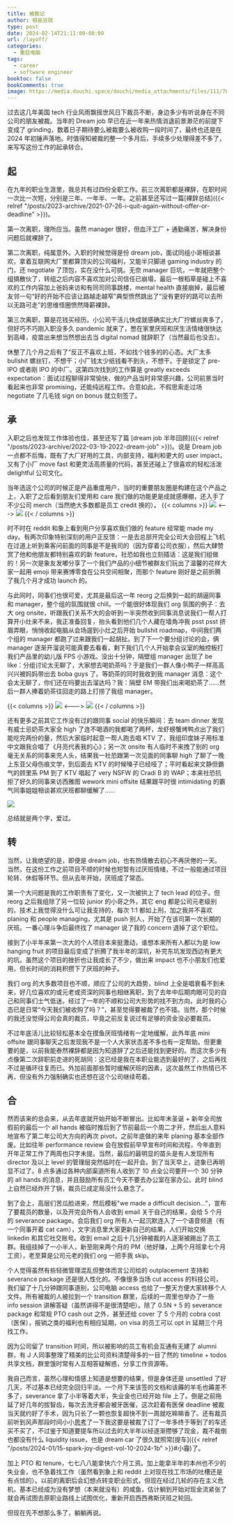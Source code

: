 ```yaml
---
title: 被裁记
author: 椒盐豆豉
type: post
date: 2024-02-14T21:11:00-08:00
url: /layoff/
categories:
  - 重启电脑
tags:
  - career
  - software engineer
booktoc: false
bookComments: true
image: https://media.douchi.space/douchi/media_attachments/files/111/767/969/671/357/709/original/e8ede42995334c72.png
---
```


过去这几年美国 tech 行业风雨飘摇世风日下裁员不断，身边多少有听说身在不同公司的朋友被裁。当年的 Dream job 早已在近一年来热情消退前景渺茫的前提下变成了 grinding，数着日子期待要么被裁要么被收购一段时间了，最终也还是在 2024 年初锤声落地。时值得知被裁的整一个多月后，手续多少处理得差不多了，来写写这份工作的起承转合。

<!--more-->

## 起
在九年的职业生涯里，我总共有过四份全职工作。前三次离职都是裸辞，在职时间一次比一次短，分别是三年、一年半、一年。之前甚至还写过一篇[裸辞总结]({{< relref "/posts/2023-archive/2021-07-26-i-quit-again-without-offer-or-deadline" >}})。

第一次离职，理所应当。虽然 manager 很好，但血汗工厂 + 通勤痛苦，解决身份问题后就裸辞了。

第二次离职，纯属意外。入职的时候觉得是份 dream job，面试同组小哥相谈甚欢，拿着互联网大厂里都算顶尖的公司福利，又能半只脚进 gaming industry 的门，还 negotiate 了顶包，实在没什么可挑。无奈 manager 巨坑，一年就把整个组搞散伙了，转组之后内容不喜欢加对公司信任已崩塌，最后一根稻草是碰上不喜欢的工作内容加上爸妈来访和有同司同事跳楼，mental health 直接崩掉，最后被友邻一句“好的开始不应该让路越走越窄”典型愤然跳出了“没有更好的路可以去所以无路可走”的思维怪圈愤然降薪裸辞。

第三次离职，算是花钱买经历。小公司干活儿快成就感确实比大厂拧螺丝爽多了，但好巧不巧刚入职没多久 pandemic 就来了，憋在家里厌班和厌生活情绪很快达到高峰，疫苗出来想当然想出去当 digital nomad 就辞职了（当然最后也没去）。

休整了几个月之后有了“反正不喜欢上班，不如找个钱多的的心态。大厂太多 bullshit 螺丝钉，不想干；小厂钱太少纸钱看不到头，不想干。于是锁定了 pre-IPO 或者刚 IPO 的中厂。这第四次找到的工作算是 greatly exceeds expectation：面试过程聊得非常愉快，做的产品当时非常感兴趣，公司前景当时看起来也非常 promising，还能纯远程工作。合意如此，不假思索走过场 negotiate 了几毛钱 sign on bonus 就立刻签了。

## 承
入职之后也发现工作体验也佳，甚至还写了篇 [dream job 半年回顾]({{< relref "/posts/2023-archive/2022-03-19-2022-dream-job" >}})。说是 Dream job 一点都不后悔，既有了大厂好用的工具，内部支持，福利和更大的 user impact，又有了小厂 move fast 和更灵活高质量的代码，甚至还碰上了很喜欢的轻松活泼 delightful 公司文化。

当年选这个公司的时候正是产品重度用户，当时的重要朋友圈是构建在这个产品之上，入职了之后看到朋友们爱用和 care 我们做的功能更是成就感爆棚，还入手了不少公司 merch（当然绝大多数都是员工 credit 换的）。
{{< columns >}}
![](https://media.douchi.space/douchi/media_attachments/files/110/336/344/333/740/987/original/6f64f22419e9a366.jpeg)
<--->
![](https://media.douchi.space/douchi/media_attachments/files/110/051/744/301/576/878/original/b462baf5771f08e8.jpeg)
{{< / columns >}}

时不时在 reddit 和象上看到用户分享喜欢我们做的 feature 经常能 made my day。有两次印象特别深刻的用户正反馈：一是去总部开完全公司大会回程上飞机在过道上听到乘客问前面的同事是不是我司的（因为穿着公司衣服），然后大肆赞赏了他和他朋友都特别喜欢的新 feature，社恐如我也立刻插话：这是我们组做的！另一次是象友发嘟分享了一个我们产品的小细节被群友们玩出了温馨的花样大家一起用 emoji 带来赛博零食在公共空间相聚，而那个 feature 刚好是之前折腾了我几个月才成功 launch 的。

与此同时，同事们也很可爱，尤其是最后这一年 reorg 之后换到一起的胡逼同事和 manager，整个组的氛围就很 chill。一个能很好体现我们 org 氛围的例子：去大 org onsite，听跟我们关系不大的会听到一半突然收到同事消息说我们一帮人打算开小灶来不来，我正准备回复，抬头看到他们几个人藏在墙角冲我 psst psst 挤眉弄眼，悄悄收起电脑从会场遛到小灶之后开始 bullshit roadmap，中间我们两个组的 manager 都跑了过来跟我们一起胡扯。到了下一个要分组讨论的会，俩 manager 逐渐开溜说可能真要去看看，剩下我们几个人开始拿会议室的触控板打我们产品里的幼儿版 FPS 小游戏。没出十分钟，隔壁组 manager 出现了 be like：分组讨论太无聊了，大家想去喝奶茶吗？于是我们一群人像小鸭子一样高高兴兴被妈妈带出去 boba guys 了。等奶茶的同时我收到我 manager 消息：这个会太无聊了，你们还在吗要出去溜达吗？我：隔壁 EM 带我们出来喝奶茶了……然后一群人捧着奶茶往回走的路上打捞了我组 manager。

{{< columns >}}
![](https://media.douchi.space/douchi/media_attachments/files/111/293/435/820/262/504/original/b61d9f34da525fdc.jpg)
<--->
![](https://media.douchi.space/douchi/media_attachments/files/111/933/480/189/502/709/original/c123343c4cba4954.png)
{{< / columns >}}

还有更多之前其它工作没有过的跟同事 social 的快乐瞬间：去 team dinner 发现有威士忌奶茶大家全 high 了连不喝酒的我都喝了两杯，龙虾螃蟹烤鸭点出了我们能吃完两份的量，然后大家临时起意一帮人跑去唱 KTV 了，我组印度妹子用标准中文跟我合唱了《月亮代表我的心》；另一次 onsite 有人临时不来拽了别的 org 毫无关系的同事来充人头，结果我一社恐跟第一次见面的同事聊 high 了聊了一晚上东亚父母伤痕文学，到后面去 KTV 的时候嗓子已经哑了；平时看起来文静但霸气的顾里系 PM 到了 KTV 唱起了 very NSFW 的 Cradi B 的 WAP；本来社恐抗拒了好久的同事来访西雅图 wework mini offsite 结果跟平时很 intimidating 的霸气同事姐姐相谈甚欢厌班都聊缓解了……

![](https://media.douchi.space/douchi/media_attachments/files/111/933/470/325/384/993/original/b4ed126e53725e2f.png)

总结就是两个字，爱过。

## 转
当然，让我绝望的是，即便是 dream job，也有热情散去初心不再厌倦的一天。当然，在这份工作之前项目不顺的时候也短暂有过厌班情绪，不过一般能通过项目轮转、休假等环节。但从去年开始，厌班成了常态。

第一个大问题是我的工作职责有了变化，又一次被拱上了 tech lead 的位子。但 reorg 之后我组除了另一位较 junior 的小哥之外，其它 eng 都是公司元老级别的，技术上我觉得没什么可让我支持的，每次 1:1 都如上刑，加之我并不喜欢 planing 和 people managing，尤其是 push 别人，开始了在该司第一次长期的厌班。一番心理斗争后最终找了 manager 说了我的 concern 退掉了这个职位。

接到了小半年来第一次大的个人项目本来挺激动，谁想本来所有人都以为是 low hanging fruit 的项目最后变成了折腾了我半年的深坑，补完东坑发现西边有更大的坑。虽然这个项目的挫折也让我成长了不少，做出来 impact 也不小朋友们也爱用，但长时间的消耗积攒下了厌班的种子。

我们 org 的大多数项目也不顺，顺应了公司的大趋势，blind 上全是唱衰看不到未来，好几位喜欢的或元老或资深的同事也相继离职，到了去年中后期肉眼可见的自己和同事们士气低迷。经过了一年的不顺和公司大形势的找不到方向，此时我的心态已是日常“今天我们被收购了吗？”，甚至觉得要被裁了也不错。当然，那个时候的我还没觉得公司会真的裁员，毕竟之前反复说过有足够的资金没必要裁员。

不过年底活儿比较轻松基本全在摸鱼厌班情绪有一定地缓解，此外年底 mini offsite 跟同事聊天之后发现我不是一个人大家状态差不多也有一定帮助。但更重要的是，以前我能泰然裸辞都是因为知道辞了之后还能找到更好的。而这次多少有点像第二次辞职前走进的死胡同：这已经是我在本职业能选到最好的了，之后再找不过是循环往复而已。外加前面那些暂时缓解厌班的因素，这次虽然工作热情已不再，但没有外力强制确实也还想在这个公司继续苟着。

## 合
然而该来的总会来，从去年底就开始开始不断冒出。比如年末圣诞 + 新年全司放假前的最后一个 all hands 被临时推后到了节前最后一个周二才开，然后出人意料地宣布了第二年公司大方向的再次 pivot，之前年底做的来年 planing 基本全部作废。比如往年 performance review 会在放假前早早宣布时间和流程，今年直到开年正常工作了两周也只字未提。当然，最后的最明显的苗头是有人发现所有 director 及以上 level 的管理层突然临时在一起开会。到了当天早上，迹象已再明显不过了。8 点多通过各种内部渠道所有人收到了 10 点全公司要开一个 30 分钟的 all hands 的消息，并且鼓励所有员工今天不要去办公室在家办公。此时 blind 上自然已经炸开了锅，裁员已成定局没什么悬念了。

到了会上，高层们苦瓜脸进来，然后模板"we made a difficult decision…"，宣布了要裁员的数量，以及开完会所有人会收到 email 关于自己的结果，会给 5 个月的 severance package。会后我们 org 所有人一起沉默连入了一个语音频道（有一个同事开着 cat cam），文字消息里大家更新自己的结果，人们开始交换 linkedin 和其它社交账号。收到 email 之后十几分钟被裁的人逐渐被踢出了员工群。我组挂掉了一小半人，新至刚来两个月的 PM（他好赚，上两个月班拿七个月工资），老至算是公司元老的我们 org 一把手我 skip。

个人觉得虽然有些轻微管理混乱但整体而言公司给的 outplacement 支持和 severance package 还是很人性化的。不像很多当场 cut access 的科技公司，我们留了十几分钟跟同事道别，公司电脑 access 也给了一整天方便大家转移个人文件。所有被裁的人被拉到一个 transition 群里，后续的一周里也举办了一些 info session 讲解答疑（虽然讲得不是很清楚吧）。除了 0.5N + 5 的 severance package 和常规 PTO cash out 之外，甚至还给 cover 了 5 个月的 cobra cost（医保），报销之类的福利也有相应延期，on visa 的员工可以 opt in 延期三个月找工作。

因为公司留了 transition 时间，所以被影响的员工有机会互通有无建了 alumni 群，有 J 人同事整理了精美的比公司资料清楚得多的一目了然的 timeline + todos 共享文档，群里饿时常有人互相答疑解惑，分享工作资源等。

我自己而言，虽然心理和情感上知道是想要的结果，但是身体还是 unsettled 了好几天，不过基本已经完全回归平淡。一个月下来该签的文档和该薅的羊毛也薅差不多了，severance 拿了小半等着大半，失业金也已经开始 file 上了。倒是之前拖延了好几年的拔智齿，每次去洗牙都会被牙医催，这次赶着有医保 deadline 被裁当天就约好了手术，因为只长了一颗也恢复超快不到一周就吃嘛嘛香了。还有裁员前听到风声那段时间小小[思考](https://douchi.space/@mtfront/111704925513766351)了一下我这要是被裁了订了一年多终于等到了的车还买不买了，不过鉴于知道要提车所以过去的大半年以经逐渐攒够了现金，裁不裁倒也都没有什么 liquidity issue，也是 dream car 了很久就照常[提车]({{< relref "/posts/2024-01/15-spark-joy-digest-vol-10-2024-1b" >}}#小霾)了。

加上 PTO 和 tenure，七七八八能拿快六个月工资。加上能拿半年的本州也不少的失业金，也不急着找工作（虽然看到象上和 reddit 上对现在找工市场的吐槽还是有点怵的）。以前的离职后会幻想点转变职业形式，但现在经过几轮的存在主义危机，基本已经成为没有梦想（本来就没有）的咸鱼，估计躺到开始对现金流紧张了就会再试图去原职业路线上试图优化，重新开启西西弗斯厌班之轮回。

但现在先不想那么多了，躺躺再说。